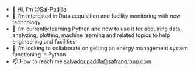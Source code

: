 - 👋 Hi, I’m @Sal-Padilla
- 👀 I’m interested in Data acquisition and facility monitoring with new technology
- 🌱 I’m currently learning Python and how to use it  for acquiring data, analyzing, plotting, machine learning and related topics to help engineering and facilities
- 💞️ I’m looking to collaborate on getting an energy management system functioning in Python
- 📫 How to reach me salvador.padilla@safrangroup.com

<!---
Sal-Padilla/Sal-Padilla is a ✨ special ✨ repository because its `README.md` (this file) appears on your GitHub profile.
You can click the Preview link to take a look at your changes.
--->
